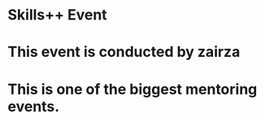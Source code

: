 # Skills++ Event

# This event is conducted by zairza

# This is one of the biggest mentoring events.
